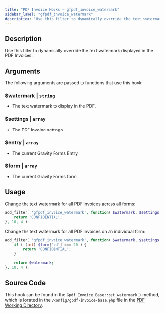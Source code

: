 ```yaml
---
title: "PDF Invoice Hooks – gfpdf_invoice_watermark"
sidebar_label: "gfpdf_invoice_watermark"
description: "Use this filter to dynamically override the text watermark displayed in the PDF Invoices."
---
```


## Description

Use this filter to dynamically override the text watermark displayed in the PDF Invoices.

## Arguments

The following arguments are passed to functions that use this hook:

### $watermark | `string`
* The text watermark to display in the PDF.

### $settings | `array`
* The PDF Invoice settings

### $entry | `array`
* The current Gravity Forms Entry

### $form | `array`
* The current Gravity Forms form

## Usage

Change the text watermark for all PDF Invoices across all forms:

```php
add_filter( 'gfpdf_invoice_watermark', function( $watermark, $settings, $entry, $form ) {
	return 'CONFIDENTIAL';
}, 10, 4 );
```

Change the text watermark for all PDF Invoices on an individual form:

```php
add_filter( 'gfpdf_invoice_watermark', function( $watermark, $settings, $entry, $form ) {
    if ( (int) $form['id'] === 20 ) {
        return 'CONFIDENTIAL';
	}
	
	return $watermark;
}, 10, 4 );
```

## Source Code

This hook can be found in the `Gpdf_Invoice_Base::get_watermark()` method, which is located in the `/config/gpdf-invoice-base.php` file in the [PDF Working Directory](../../developers/first-custom-pdf.md#pdf-working-directory).
